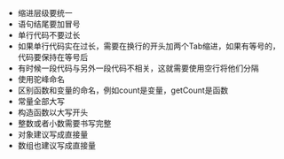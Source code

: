 - 缩进层级要统一
- 语句结尾要加冒号
- 单行代码不要过长
- 如果单行代码实在过长，需要在换行的开头加两个Tab缩进，如果有等号的，代码要保持在等号后
- 有时候一段代码与另外一段代码不相关，这就需要使用空行将他们分隔
- 使用驼峰命名
- 区别函数和变量的命名，例如count是变量，getCount是函数
- 常量全部大写
- 构造函数以大写开头
- 整数或者小数需要书写完整
- 对象建议写成直接量
- 数组也建议写成直接量